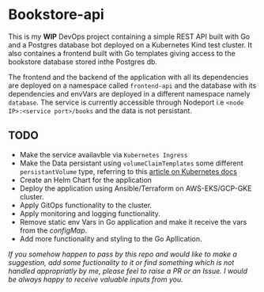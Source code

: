 # Bookstore-api

This is my **WIP** DevOps project containing a simple REST API built with Go and a Postgres database bot deployed on a Kubernetes Kind test cluster. It also containes a frontend built with Go templates giving access to the bookstore database stored inthe Postgres db.

The frontend and the backend of the application with all its dependencies are deployed on a namespace called `frontend-api` and the database with its dependencies and envVars are deployed in a different namespace namely `database`. The service is currently accessible through Nodeport i.e `<node IP>:<service port>/books` and the data is not persistant.

## TODO

- Make the service availavble via `Kubernetes Ingress`
- Make the Data persistant using `volumeClaimTemplates` some different `persistantVolume` type, referring to this [article on Kubernetes docs](https://kubernetes.io/docs/tasks/run-application/run-replicated-stateful-application/)
- Create an Helm Chart for the application
- Deploy the application using Ansible/Terraform on AWS-EKS/GCP-GKE cluster.
- Apply GitOps functionality to the cluster. 
- Apply monitoring and logging functionality.
- Remove static env Vars in Go application and make it receive the vars from the *configMap*.
- Add more functionality and styling to the Go Apllication.


*If you somehow happen to pass by this repo and would like to make a suggestion, add some fuctionality to it or find something which is not handled appropriatly by me, please feel to raise a PR or an Issue. I would be always happy to receive valuable inputs from you.*